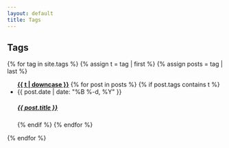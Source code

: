 ```yaml
---
layout: default
title: Tags
---
```


<h2>Tags</h2>
{% for tag in site.tags %}
  {% assign t = tag | first %}
  {% assign posts = tag | last %}
<ul class="tag-post-list" id="{{ t | downcase }}">
<a class="tag pink-text" href="#{{ t | downcase }}"><b>{{ t | downcase }}</b></a>
{% for post in posts %}
  {% if post.tags contains t %}
  <li>
    <span class="post-meta">{{ post.date | date: "%B %-d, %Y"  }}</span>
    <a href="{{ post.url }}"><h5>{{ post.title }}</h5></a>
  </li>
  {% endif %}
{% endfor %}
</ul>
{% endfor %}